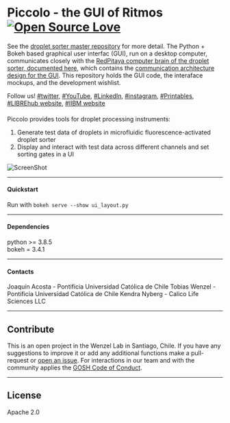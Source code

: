 # Piccolo - the GUI of Ritmos [![Open Source Love](https://badges.frapsoft.com/os/v1/open-source.svg?v=103)](https://github.com/ellerbrock/open-source-badges/)

See the [droplet sorter master repository](https://github.com/wenzel-lab/droplet-sorter-master) for more detail.
The Python + Bokeh based graphical user interfac (GUI), run on a desktop computer, communicates closely with the [RedPitaya computer brain of the droplet sorter, documented here](https://github.com/wenzel-lab/droplet-sorting-FPGA-controller), which contains the [communication architecture design for the GUI](https://github.com/wenzel-lab/droplet-sorting-FPGA-controller/wiki/GUI-Architecture). 
This repository holds the GUI code, the interaface mockups, and the development wishlist.

Follow us! [#twitter](https://twitter.com/WenzelLab), [#YouTube](https://www.youtube.com/@librehub), [#LinkedIn](https://www.linkedin.com/company/92802424), [#instagram](https://www.instagram.com/wenzellab/), [#Printables](https://www.printables.com/@WenzelLab), [#LIBREhub website](https://librehub.github.io), [#IIBM website](https://ingenieriabiologicaymedica.uc.cl/en/people/faculty/821-tobias-wenzel)

#### 

Piccolo provides tools for droplet processing instruments:

1. Generate test data of droplets in microfluidic fluorescence-activated droplet sorter 
2. Display and interact with test data across different channels and set sorting gates in a UI


![ScreenShot](/screenshot.png?raw=true)

---

#### Quickstart

Run with `bokeh serve --show ui_layout.py`


---

#### Dependencies

python >= 3.8.5\
bokeh = 3.4.1

---

#### Contacts

Joaquín Acosta - Pontificia Universidad Católica de Chile
Tobias Wenzel - Pontificia Universidad Católica de Chile
Kendra Nyberg - Calico Life Sciences LLC

---

## Contribute

This is an open project in the Wenzel Lab in Santiago, Chile. If you have any suggestions to improve it or add any additional functions make a pull-request or [open an issue](https://github.com/wenzel-lab/droplet-sorter-master/issues/new).
For interactions in our team and with the community applies the [GOSH Code of Conduct](https://openhardware.science/gosh-2017/gosh-code-of-conduct/).


---

## License

Apache 2.0
